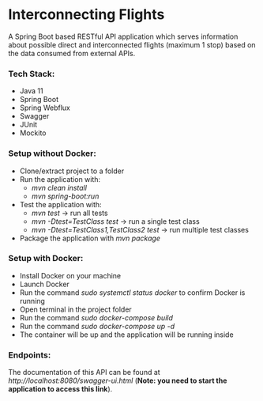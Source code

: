 # Interconnecting Flights

A Spring Boot based RESTful API application which serves information about possible direct and interconnected flights (maximum 1 stop) based on the data consumed from external APIs.

### Tech Stack:

- Java 11
- Spring Boot
- Spring Webflux
- Swagger
- JUnit
- Mockito

### Setup without Docker:

- Clone/extract project to a folder
- Run the application with:
  - _mvn clean install_
  - _mvn spring-boot:run_
- Test the application with:
  - _mvn test_ -> run all tests
  - _mvn -Dtest=TestClass test_ -> run a single test class
  - _mvn -Dtest=TestClass1,TestClass2 test_ -> run multiple test classes
- Package the application with _mvn package_


### Setup with Docker:

- Install Docker on your machine
- Launch Docker
- Run the command _sudo systemctl status docker_ to confirm Docker is running
- Open terminal in the project folder
- Run the command _sudo docker-compose build_
- Run the command _sudo docker-compose up -d_
- The container will be up and the application will be running inside


### Endpoints:

The documentation of this API can be found at _http://localhost:8080/swagger-ui.html_ (**Note: you need to start the application to access this link**).
